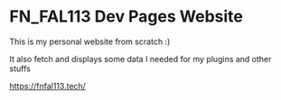 # FN_FAL113 Dev Pages Website

This is my personal website from scratch :)

It also fetch and displays some data I needed for my plugins and other stuffs

https://fnfal113.tech/

